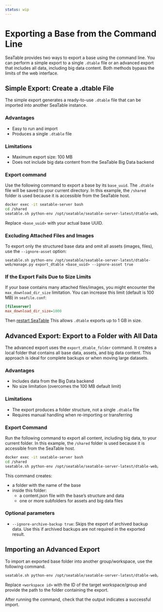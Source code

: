 ```yaml
---
status: wip
---
```


# Exporting a Base from the Command Line

SeaTable provides two ways to export a base using the command line. You can perform a simple export to a single `.dtable` file or an advanced export that includes all data, including big data content. Both methods bypass the limits of the web interface.

## Simple Export: Create a .dtable File

The simple export generates a ready-to-use `.dtable` file that can be imported into another SeaTable instance.

### Advantages

- Easy to run and import
- Produces a single `.dtable` file

### Limitations

- Maximum export size: 100 MB
- Does not include big data content from the SeaTable Big Data backend

### Export command

Use the following command to export a base by its `base_uuid`. The `.dtable` file will be saved to your current directory. In this example, the `/shared` folder is used because it is accessible from the SeaTable host.

```bash
docker exec -it seatable-server bash
cd /shared
seatable.sh python-env /opt/seatable/seatable-server-latest/dtable-web/manage.py export_dtable <base_uuid>
```

Replace `<base_uuid>` with your actual base UUID.

### Excluding Attached Files and Images

To export only the structured base data and omit all assets (images, files), use the `--ignore-asset` option:

```
seatable.sh python-env /opt/seatable/seatable-server-latest/dtable-web/manage.py export_dtable <base_uuid> --ignore-asset true
```

### If the Export Fails Due to Size Limits

If your base contains many attached files/images, you might encounter the `max_download_dir_size` limitation. You can increase this limit (default is 100 MB) in `seafile.conf`: 

```ini
[fileserver]
max_download_dir_size=1000
```

Then [restart SeaTable](../maintenance/restart-seatable.md)
This allows `.dtable` exports up to 1 GB in size.

## Advanced Export: Export to a Folder with All Data

<!-- md:version 6.0 -->

The advanced export uses the `export_dtable_folder` command. It creates a local folder that contains all base data, assets, and big data content. This approach is ideal for complete backups or when moving large datasets.

### Advantages

- Includes data from the Big Data backend
- No size limitation (overcomes the 100 MB default limit)

### Limitations

- The export produces a folder structure, not a single `.dtable` file
- Requires manual handling when re-importing or transferring

### Export Command

Run the following command to export all content, including big data, to your current folder. In this example, the `/shared` folder is used because it is accessible from the SeaTable host.

```bash
docker exec -it seatable-server bash
cd /shared
seatable.sh python-env /opt/seatable/seatable-server-latest/dtable-web/manage.py export_dtable_folder <base_uuid>
```

This command creates:

- a folder with the name of the base
- inside this folder:
    - a content.json file with the base’s structure and data
    - one or more subfolders for assets and big data files

### Optional parameters

- `--ignore-archive-backup true`: Skips the export of archived backup data. Use this if archived backups are not required in the exported result.

## Importing an Advanced Export

<!-- md:version 6.0 -->

To import an exported base folder into another group/workspace, use the following command. 

```bash
seatable.sh python-env /opt/seatable/seatable-server-latest/dtable-web/manage.py import_dtable_folder --workspace-id="<workspace id>" --path="<path to folder>"
```

Replace `<workspace id>` with the ID of the target workspace/group and provide the path to the folder containing the export.

After running the command, check that the output indicates a successful import.